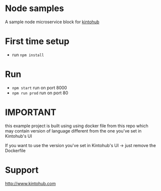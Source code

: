 # Node samples

A sample node microservice block for [kintohub](http://kintohub.com)


# First time setup

* run `npm install`


# Run

* `npm start` run on port 8000
* `npm run prod` run on port 80

# IMPORTANT
  this example project is built using using docker file from this repo which
  may contain version of language different from the one you've set in Kintohub's UI

  If you want to use the version you've set in Kintohub's UI -> just remove the Dockerfile

# Support

http://www.kintohub.com
